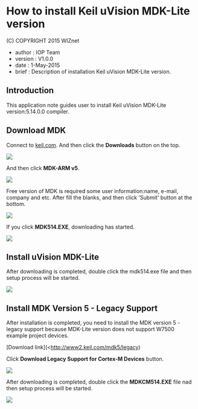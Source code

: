 # How to install Keil uVision MDK-Lite version


(C) COPYRIGHT 2015 WIZnet

  - author : IOP Team
  - version : V1.0.0
  - date : 1-May-2015
  - brief : Description of installation Keil uVision MDK-Lite version.


## Introduction

This application note guides user to install Keil uVision MDK-Lite
version:5.14.0.0 compiler.

## Download MDK

Connect to [keil.com](<http://www.keil.com/>). And then click the
**Downloads** button on the top.

![](/document_framework/img/products/w7500/overview/keil_1.jpg)

And then click **MDK-ARM v5**.

![](/document_framework/img/products/w7500/overview/keil_2.jpg)

Free version of MDK is required some user information:name, e-mail,
company and etc. After fill the blanks, and then click 'Submit' button
at the bottom.

![](/document_framework/img/products/w7500/overview/keil_5.jpg)

If you click **MDK514.EXE**, downloading has started.

![](/document_framework/img/products/w7500/overview/keil_3.jpg)

## Install uVision MDK-Lite

After downloading is completed, double click the mdk514.exe file and
then setup process will be started.

![](/document_framework/img/products/w7500/overview/keil_4.jpg)

## Install MDK Version 5 - Legacy Support

After installation is completed, you need to install the MDK version 5 -
legacy support because MDK-Lite version does not support W7500 example
project devices.

[Download link](<http://www2.keil.com/mdk5/legacy)

Click **Download Legacy Support for Cortex-M Devices** button.

![](/document_framework/img/products/w7500/overview/keil_6.jpg)

After downloading is completed, double click the **MDKCM514.EXE** file
nad then setup process will be started.

![](/document_framework/img/products/w7500/overview/keil_7.jpg)

